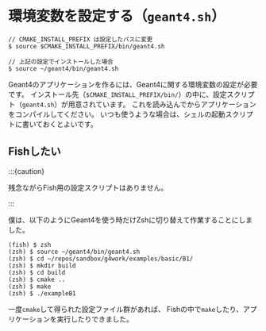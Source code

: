 # 環境変数を設定する（``geant4.sh``）

```console
// CMAKE_INSTALL_PREFIX は設定したパスに変更
$ source $CMAKE_INSTALL_PREFIX/bin/geant4.sh

// 上記の設定でインストールした場合
$ source ~/geant4/bin/geant4.sh
```

Geant4のアプリケーションを作るには、Geant4に関する環境変数の設定が必要です。
インストール先（``$CMAKE_INSTALL_PREFIX/bin/``）の中に、設定スクリプト（``geant4.sh``）が用意されています。
これを読み込んでからアプリケーションをコンパイルしてください。
いつも使うような場合は、シェルの起動スクリプトに書いておくとよいです。

## Fishしたい

:::{caution}

残念ながらFish用の設定スクリプトはありません。

:::

僕は、以下のようにGeant4を使う時だけZshに切り替えて作業することにしました。

```console
(fish) $ zsh
(zsh) $ source ~/geant4/bin/geant4.sh
(zsh) $ cd ~/repos/sandbox/g4work/examples/basic/B1/
(zsh) $ mkdir build
(zsh) $ cd build
(zsh) $ cmake ..
(zsh) $ make
(zsh) $ ./exampleB1
```

一度``cmake``して得られた設定ファイル群があれば、
Fishの中で``make``したり、アプリケーションを実行したりできました。
